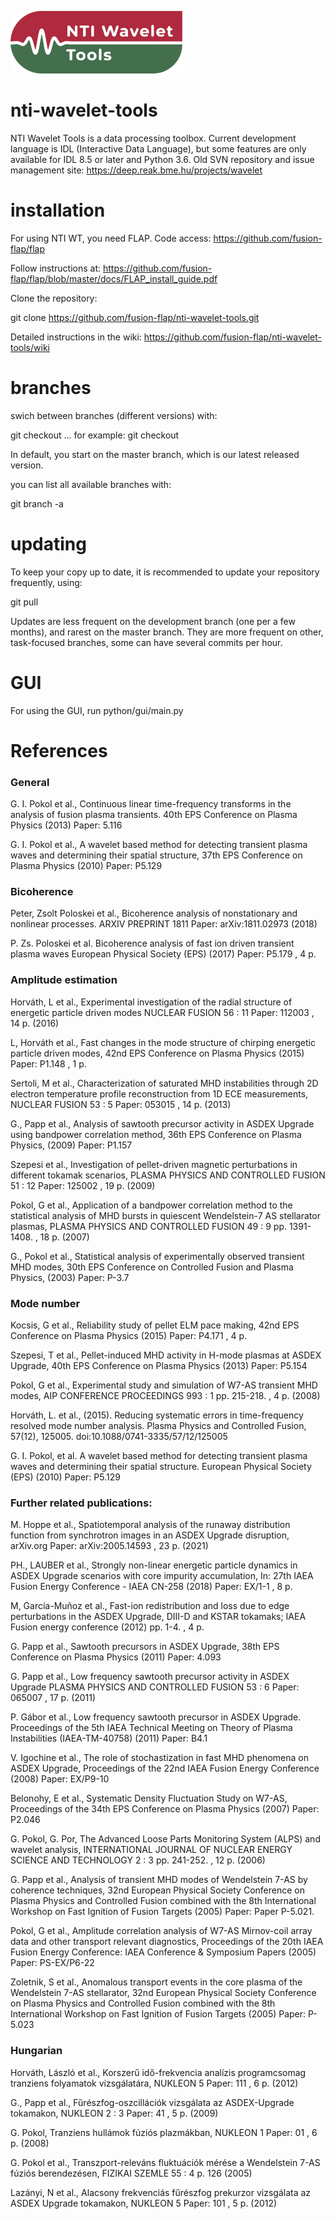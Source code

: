 ![NTIWT logo](documentation/logos/logo_long_small.png)

# nti-wavelet-tools
NTI Wavelet Tools is a data processing toolbox. Current development language is IDL (Interactive Data Language), but some features are only available for IDL 8.5 or later and Python 3.6. Old SVN repository and issue management site: https://deep.reak.bme.hu/projects/wavelet

# installation
For using NTI WT, you need FLAP. Code access: https://github.com/fusion-flap/flap 

Follow instructions at: https://github.com/fusion-flap/flap/blob/master/docs/FLAP_install_guide.pdf

Clone the repository:

git clone https://github.com/fusion-flap/nti-wavelet-tools.git

Detailed instructions in the wiki: https://github.com/fusion-flap/nti-wavelet-tools/wiki

# branches
swich between branches (different versions) with:

git checkout ...
for example: git checkout <branch name>

In default, you start on the master branch, which is our latest released version.

you can list all available branches with:

git branch -a

# updating
To keep your copy up to date, it is recommended to update your repository frequently, using:

git pull

Updates are less frequent on the development branch (one per a few months), and rarest on the master branch.
They are more frequent on other, task-focused branches, some can have several commits per hour.

# GUI
For using the GUI, run python/gui/main.py



# References

### General
G. I. Pokol et al., Continuous linear time-frequency transforms in the analysis of fusion plasma transients. 40th EPS Conference on Plasma Physics (2013) Paper: 5.116

G. I. Pokol et al., A wavelet based method for detecting transient plasma waves and determining their spatial structure, 37th EPS Conference on Plasma Physics (2010) Paper: P5.129

### Bicoherence
Peter, Zsolt Poloskei et al., Bicoherence analysis of nonstationary and nonlinear processes. ARXIV PREPRINT 1811 Paper: arXiv:1811.02973 (2018)

P. Zs. Poloskei et al. Bicoherence analysis of fast ion driven transient plasma waves European Physical Society (EPS) (2017) Paper: P5.179 , 4 p.

### Amplitude estimation
Horváth, L et al., Experimental investigation of the radial structure of energetic particle driven modes
NUCLEAR FUSION 56 : 11 Paper: 112003 , 14 p. (2016)

L, Horváth et al., Fast changes in the mode structure of chirping energetic particle driven modes, 42nd EPS Conference on Plasma Physics (2015) Paper: P1.148 , 1 p.

Sertoli, M et al., Characterization of saturated MHD instabilities through 2D electron temperature profile reconstruction from 1D ECE measurements, NUCLEAR FUSION 53 : 5 Paper: 053015 , 14 p. (2013)

G., Papp et al., Analysis of sawtooth precursor activity in ASDEX Upgrade using bandpower correlation method, 36th EPS Conference on Plasma Physics, (2009) Paper: P1.157

Szepesi et al., Investigation of pellet-driven magnetic perturbations in different tokamak scenarios, PLASMA PHYSICS AND CONTROLLED FUSION 51 : 12 Paper: 125002 , 19 p. (2009)

Pokol, G et al., Application of a bandpower correlation method to the statistical analysis of MHD bursts in quiescent Wendelstein-7 AS stellarator plasmas, PLASMA PHYSICS AND CONTROLLED FUSION 49 : 9 pp. 1391-1408. , 18 p. (2007)

G., Pokol et al., Statistical analysis of experimentally observed transient MHD modes, 30th EPS Conference on Controlled Fusion and Plasma Physics, (2003) Paper: P-3.7


### Mode number
Kocsis, G et al., Reliability study of pellet ELM pace making, 42nd EPS Conference on Plasma Physics (2015) Paper: P4.171 , 4 p.

Szepesi, T et al., Pellet-induced MHD activity in H-mode plasmas at ASDEX Upgrade, 40th EPS Conference on Plasma Physics (2013) Paper: P5.154

Pokol, G et al., Experimental study and simulation of W7-AS transient MHD modes, AIP CONFERENCE PROCEEDINGS 993 : 1 pp. 215-218. , 4 p. (2008)

Horváth, L. et al., (2015). Reducing systematic errors in time-frequency resolved mode number analysis. Plasma Physics and Controlled Fusion, 57(12), 125005. doi:10.1088/0741-3335/57/12/125005

G. I. Pokol, et al. A wavelet based method for detecting transient plasma waves and determining their spatial structure. European Physical Society (EPS) (2010) Paper: P5.129


### Further related publications:
M. Hoppe et al., Spatiotemporal analysis of the runaway distribution function from synchrotron images in an ASDEX Upgrade disruption, arXiv.org Paper: arXiv:2005.14593 , 23 p. (2021)

PH., LAUBER et al., Strongly non-linear energetic particle dynamics in ASDEX Upgrade scenarios with core impurity accumulation, In: 27th IAEA Fusion Energy Conference - IAEA CN-258 (2018) Paper: EX/1-1 , 8 p.

M, García-Muñoz et al., Fast-ion redistribution and loss due to edge perturbations in the ASDEX Upgrade, DIII-D and KSTAR tokamaks; IAEA Fusion energy conference (2012) pp. 1-4. , 4 p.

G. Papp et al., Sawtooth precursors in ASDEX Upgrade, 38th EPS Conference on Plasma Physics (2011) Paper: 4.093

G. Papp et al., Low frequency sawtooth precursor activity in ASDEX Upgrade PLASMA PHYSICS AND CONTROLLED FUSION 53 : 6 Paper: 065007 , 17 p. (2011)

P. Gábor et al., Low frequency sawtooth precursor in ASDEX Upgrade. Proceedings of the 5th IAEA Technical Meeting on Theory of Plasma Instabilities (IAEA-TM-40758) (2011) Paper: B4.1

V. Igochine et al., The role of stochastization in fast MHD phenomena on ASDEX Upgrade, Proceedings of the 22nd IAEA Fusion Energy Conference (2008) Paper: EX/P9-10

Belonohy, E et al., Systematic Density Fluctuation Study on W7-AS, Proceedings of the 34th EPS Conference on Plasma Physics (2007) Paper: P2.046

G. Pokol, G. Por, The Advanced Loose Parts Monitoring System (ALPS) and wavelet analysis, INTERNATIONAL JOURNAL OF NUCLEAR ENERGY SCIENCE AND TECHNOLOGY 2 : 3 pp. 241-252. , 12 p. (2006)

G. Papp et al., Analysis of transient MHD modes of Wendelstein 7-AS by coherence techniques, 32nd European Physical Society Conference on Plasma Physics and Controlled Fusion combined with the 8th International Workshop on Fast Ignition of Fusion Targets (2005) Paper: Paper P-5.021.

Pokol, G et al., Amplitude correlation analysis of W7-AS Mirnov-coil array data and other transport relevant diagnostics, Proceedings of the 20th IAEA Fusion Energy Conference: IAEA Conference & Symposium Papers (2005) Paper: PS-EX/P6-22

Zoletnik, S et al., Anomalous transport events in the core plasma of the Wendelstein 7-AS stellarator, 32nd European Physical Society Conference on Plasma Physics and Controlled Fusion combined with the 8th International Workshop on Fast Ignition of Fusion Targets (2005) Paper: P-5.023


### Hungarian
Horváth, László et al., Korszerű idő-frekvencia analízis programcsomag tranziens folyamatok vizsgálatára, NUKLEON 5 Paper: 111 , 6 p. (2012)

G., Papp et al., Fűrészfog-oszcillációk vizsgálata az ASDEX-Upgrade tokamakon, NUKLEON 2 : 3 Paper: 41 , 5 p. (2009)

G. Pokol, Tranziens hullámok fúziós plazmákban, NUKLEON 1 Paper: 01 , 6 p. (2008)

G. Pokol et al., Transzport-releváns fluktuációk mérése a Wendelstein 7-AS fúziós berendezésen, FIZIKAI SZEMLE 55 : 4 p. 126 (2005)

Lazányi, N et al., Alacsony frekvenciás fűrészfog prekurzor vizsgálata az ASDEX Upgrade tokamakon, NUKLEON 5 Paper: 101 , 5 p. (2012)